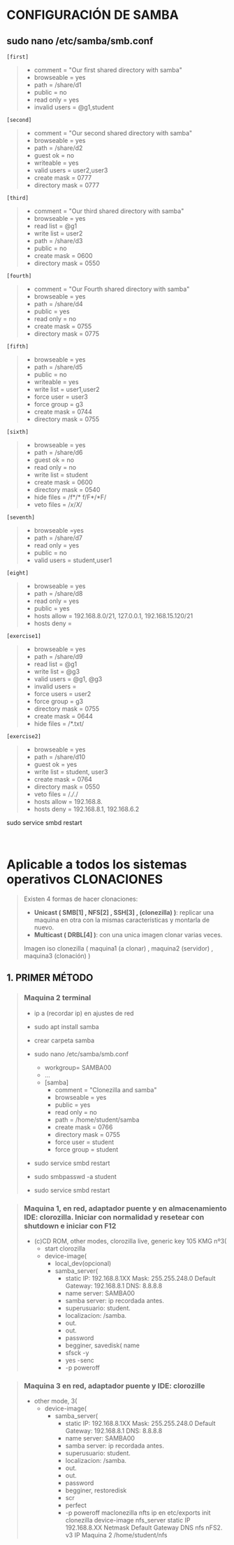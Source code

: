 # **CONFIGURACIÓN DE SAMBA**
 ## sudo nano /etc/samba/smb.conf 


    [first]
   >* comment = "Our first shared directory with samba"
   >* browseable = yes
   >* path = /share/d1
   >* public = no
   >* read only = yes
   >* invalid users = @g1,student



    [second]

   >* comment = "Our second shared directory with samba"
   >* browseable = yes
   >* path = /share/d2
   >* guest ok = no
   >* writeable = yes
   >* valid users = user2,user3
   >* create mask = 0777
   >* directory mask = 0777

    [third]
   >* comment = "Our third shared directory with samba"
   >* browseable = yes
   >* read list = @g1
   >* write list = user2
   >* path = /share/d3
   >* public = no   
   >* create mask = 0600
   >* directory mask = 0550

    [fourth]
   >* comment = "Our Fourth shared directory with samba"
   >* browseable = yes
   >* path = /share/d4
   >* public = yes
   >* read only = no
   >* create mask = 0755
   >* directory mask = 0775

    [fifth]
   >* browseable = yes
   >* path = /share/d5
   >* public = no
   >* writeable = yes
   >* write list = user1,user2
   >* force user = user3
   >* force group = g3
   >* create mask = 0744
   >* directory mask = 0755

    [sixth]
   >* browseable = yes
   >* path = /share/d6
   >* guest ok = no
   >* read only = no
   >* write list = student
   >* create mask = 0600
   >* directory mask = 0540
   >* hide files = /f*/* f/F*/*F/
   >* veto files = /*x*/*X*/

    [seventh]
   >* browseable =yes
   >* path = /share/d7
   >* read only = yes
   >* public = no
   >* valid users = student,user1
   
    [eight]
   >* browseable = yes
   >* path = /share/d8
   >* read only = yes
   >* public = yes
   >* hosts allow = 192.168.8.0/21, 127.0.0.1, 192.168.15.120/21
   >* hosts deny =
   
    [exercise1]
   >* browseable = yes
   >* path = /share/d9
   >* read list = @g1
   >* write list = @g3
   >* valid users = @g1, @g3
   >* invalid users = 
   >* force users = user2
   >* force group = g3
   >* directory mask = 0755
   >* create mask = 0644
   >* hide files = /*.txt/
   
    [exercise2]
   >* browseable = yes
   >* path = /share/d10
   >* guest ok = yes
   >* write list = student, user3
   >* create mask = 0764
   >* directory mask = 0550
   >* veto files = /.*/*./
   >* hosts allow = 192.168.8.
   >* hosts deny = 192.168.8.1, 192.168.6.2

sudo service smbd restart

<br />

# **Aplicable a todos los sistemas operativos CLONACIONES**

> Existen 4 formas de hacer clonaciones: 
> + **Unicast ( SMB[1] , NFS[2] , SSH[3] , (clonezilla) )**: replicar una maquina en otra con la mismas características y montarla de nuevo.
> + **Multicast ( DRBL[4] )**: con una unica imagen clonar varias veces.
>
> Imagen iso clonezilla ( maquina1 (a clonar) , maquina2 (servidor) , maquina3 (clonación) )


## 1. **PRIMER MÉTODO**
> ### **Maquina 2 terminal**
>
>- ip a (recordar ip) en ajustes de red
>- sudo apt install samba
>- crear carpeta samba
>- sudo nano /etc/samba/smb.conf
>
>    * workgroup= SAMBA00
>    * ...
>    * [samba]
>        * comment = "Clonezilla and samba"
>        * browseable = yes
>        * public = yes
>        * read only = no
>        * path = /home/student/samba
>        * create mask = 0766
>        * directory mask = 0755
>        * force user = student
>        * force group = student
>- sudo service smbd restart 
>- sudo smbpasswd -a student
>- sudo service smbd restart 
    
> ### **Maquina 1, en red, adaptador puente y en almacenamiento IDE: clorozilla. Iniciar con normalidad y resetear con shutdown e iniciar con  F12**
>
>    - (c)CD ROM, other modes, clorozilla live, generic key 105 KMG nº3(
>        - start clorozilla
>        - device-image(
>            - local_dev(opcional)
>            - samba_server(
>                - static
>                IP: 192.168.8.1XX
>                Mask: 255.255.248.0
>                Default Gateway: 192.168.8.1
>                DNS: 8.8.8.8
>                - name server: SAMBA00
>                - samba server: ip recordada antes.
>                - superusuario: student.
>                - localizacion: /samba.
>                - out.
>                - out.
>                - password
>                - begginer, savedisk(
>                    name
>                - sfsck -y
>                - yes
>                -senc
>                - -p poweroff

> ### **Maquina 3 en red, adaptador puente y IDE: clorozille**
>    - other mode, 3(
>        - device-image(
>             - samba_server(
>                - static
>                   IP: 192.168.8.1XX
>                   Mask: 255.255.248.0
>                   Default Gateway: 192.168.8.1
>                   DNS: 8.8.8.8
>                - name server: SAMBA00
>                - samba server: ip recordada antes.
>                - superusuario: student.
>                - localizacion: /samba.
>                - out.
>                - out.
>                - password
>                - begginer, restoredisk
>                - scr
>                - perfect
>                - -p poweroff
maclonezilla nfts
ip en etc/exports
init clonezilla
device-image
nfs_server
static
IP 192.168.8.XX
Netmask
Default Gateway
DNS
nfs nFS2. v3
IP Maquina 2
/home/student/nfs

